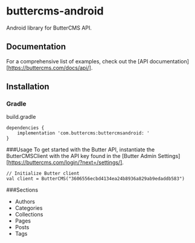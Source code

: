 # buttercms-android
Android library for ButterCMS API.
## Documentation
For a comprehensive list of examples, check out the [API documentation][https://buttercms.com/docs/api/].

## Installation
### Gradle

build.gradle

```
dependencies {
    implementation 'com.buttercms:buttercmsandroid: '
}
```

###Usage
To get started with the Butter API, instantiate the ButterCMSClient with the API key found in the [Butter Admin Settings][https://buttercms.com/login/?next=/settings/].

```
// Initialize Butter client
val client = ButterCMS("3606556ecbd4134ea24b8936a829ab9edaddb583")
```

###Sections
- Authors
- Categories
- Collections
- Pages
- Posts
- Tags
